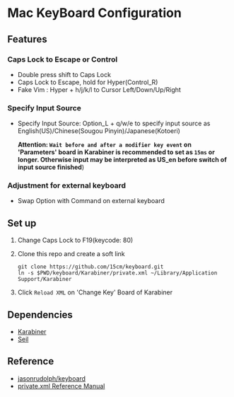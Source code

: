 # Mac KeyBoard Configuration

## Features

### Caps Lock to Escape or Control

- Double press shift to Caps Lock
- Caps Lock to Escape, hold for Hyper(Control_R)
- Fake Vim : Hyper + h/j/k/l to Cursor Left/Down/Up/Right

### Specify Input Source

- Specify Input Source: Option_L + q/w/e to specify input source as English(US)/Chinese(Sougou Pinyin)/Japanese(Kotoeri)

    __Attention: `Wait before and after a modifier key event` on 'Parameters' board in Karabiner is recommended to set as `15ms` or longer. Otherwise input may be interpreted as US_en before switch of input source finished__)

### Adjustment for external keyboard

- Swap Option with Command on external keyboard

## Set up

1. Change Caps Lock to F19(keycode: 80)

2. Clone this repo and create a soft link
    ```
    git clone https://github.com/15cm/keyboard.git
    ln -s $PWD/keyboard/Karabiner/private.xml ~/Library/Application Support/Karabiner
    ```

3. Click `Reload XML` on 'Change Key' Board of Karabiner

## Dependencies

* [Karabiner](https://pqrs.org/osx/karabiner/)
* [Seil](https://pqrs.org/osx/karabiner/seil.html.en)

## Reference

- [jasonrudolph/keyboard](https://github.com/jasonrudolph/keyboard)
- [private.xml Reference Manual](https://pqrs.org/osx/karabiner/xml.html.en)
